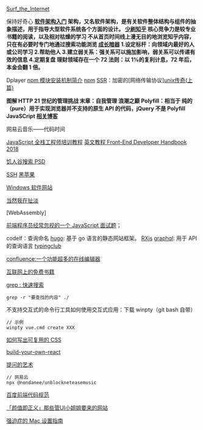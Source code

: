 [Surf_the_Internet](https://github.com/sun-shadow/Surf_the_Internet/blob/master/%E5%85%A5%E9%97%A8%E7%AF%87.md)

保持好奇心
**[软件架构入门](http://www.ruanyifeng.com/blog/2016/09/software-architecture.html)
架构，又名软件架构，是有关软件整体结构与组件的抽象描述，用于指导大型软件系统各个方面的设计。
[少刷知乎](https://mp.weixin.qq.com/s/3qCOlpbjYX2dx66JkRDoaA)
核心竞争力是较专业书籍的阅读，以及相对枯燥的学习
不从首页时间线上漫无目的地浏览知乎内容，只在有必要时专门地通过搜索功能浏览
[成长暗器](https://mp.weixin.qq.com/s/LHK1A0Y_LIdC-djx4te2eQ) 1.设定标杆：向领域内最好的人或公司学习 2.帮助他人 3.建立弱关系：强关系可以施加影响，弱关系可以传递有效的信息 4.定期复盘
理财领域存在一个 72 法则：以 1%的复利计息，72 年后，本金会翻 1 倍。**

Dplayer
[npm 模块安装机制简介](http://www.ruanyifeng.com/blog/2016/01/npm-install.html)
[npm](https://juejin.im/post/5ab3f77df265da2392364341)
[SSR](https://zh.wikipedia.org/wiki/Secure_Shell)：加密的[网络传输协议][unix传奇(上篇)](https://coolshell.cn/articles/2322.html)

**图解 HTTP
21 世纪的管理挑战 末章：自我管理
浪潮之巅**
**Polyfill：相当于 纯的（pure）用于实现浏览器并不支持的原生 API 的代码，jQuery 不是 Polyfill JavaSCript [相关博客](https://segmentfault.com/a/1190000002593432)**

网易云音乐——代码时间

[JavaScript 全栈工程师培训教程](http://www.ruanyifeng.com/blog/2016/11/javascript.html)
[英文教程 Front-End Developer Handbook 2018](https://frontendmasters.com/books/front-end-handbook/2018/what-is-a-FD.html)

[饥人谷搜索 PSD](https://xiedaimala.com/courses/544b9100-f08e-4ea0-b4e1-5e0955276002#/common)

[SSH](http://www.ruanyifeng.com/blog/2011/12/ssh_remote_login.html)
[黑苹果](https://github.com/huangyz0918/Hackintosh-Installer-University)

[Windows 软件网站](https://love.appinn.com/)

[当然我在扯淡](http://www.yinwang.org/)

[WebAssembly]

[前端程序员经常忽视的一个 JavaScript 面试题](https://github.com/Wscats/Good-text-Share/issues/85)；

codelf：查询命名
[hugo](https://gohugo.io/documentation/): 基于 go 语言的静态网站框架。
[RXjs](https://rxjs.dev/)
[graphql](https://graphql.cn/): 用于 API 的查询语言
[typingclub](https://www.typingclub.com/)

[confluence:一个功能超多的在线编辑器](<[https://www.atlassian.com/software/confluence](https://www.atlassian.com/software/confluence)>)

[互联网上的免费书籍](https://github.com/ruanyf/free-books)

[grep : 快速搜索](https://www.runoob.com/linux/linux-comm-grep.html)

```shell
grep -r "要查找的内容" ./
```

不支持交互式的命令行工具如何使用交互式应用：下载 winpty（git bash 自带）

```shell
// 示例
winpty vue.cmd create XXX
```

[如何写出可复用的 CSS](https://adamwathan.me/css-utility-classes-and-separation-of-concerns/)

[build-your-own-react](https://pomb.us/build-your-own-react/)

[提问的艺术](https://github.com/ryanhanwu/How-To-Ask-Questions-The-Smart-Way/blob/master/README-zh_CN.md)

```shell
// 网易云
npx @nondanee/unblockneteasemusic
```

[百度前端代码规范](https://www.bookstack.cn/read/ecomfe-spec/javascript-style-guide.md)

[「颜值即正义」那些管UI小姐姐要来的网站](https://juejin.cn/post/6844904104150433799#heading-8)

[强迫症的 Mac 设置指南](https://github.com/macdao/ocds-guide-to-setting-up-mac)
